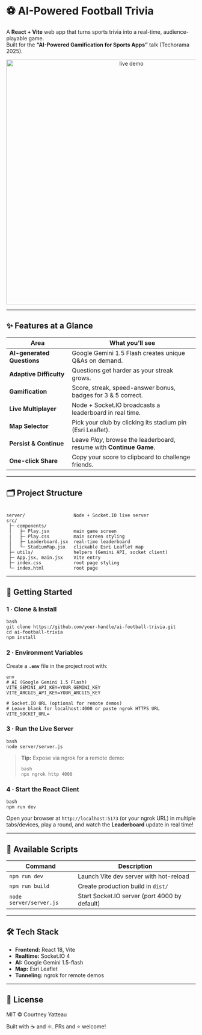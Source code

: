 # ⚽ AI-Powered Football Trivia

A **React + Vite** web app that turns sports trivia into a real-time, audience-playable game.  
Built for the **“AI-Powered Gamification for Sports Apps”** talk (Techorama 2025).

<div align="center">
  <img alt="live demo" src="docs/demo.gif" width="650">
</div>

---

## ✨ Features at a Glance

| Area                   | What you’ll see                                                     |
|------------------------|---------------------------------------------------------------------|
| **AI-generated Questions** | Google Gemini 1.5 Flash creates unique Q&As on demand.         |
| **Adaptive Difficulty**    | Questions get harder as your streak grows.                      |
| **Gamification**           | Score, streak, speed-answer bonus, badges for 3 & 5 correct.     |
| **Live Multiplayer**       | Node + Socket.IO broadcasts a leaderboard in real time.         |
| **Map Selector**           | Pick your club by clicking its stadium pin (Esri Leaflet).      |
| **Persist & Continue**     | Leave *Play*, browse the leaderboard, resume with **Continue Game**. |
| **One-click Share**        | Copy your score to clipboard to challenge friends.             |

---

## 🗂 Project Structure

<pre><code>
server/                  Node + Socket.IO live server
src/
 ├─ components/
 │   ├─ Play.jsx         main game screen
 |   ├─ Play.css         main screen styling
 │   ├─ Leaderboard.jsx  real-time leaderboard
 │   └─ StadiumMap.jsx   clickable Esri Leaflet map
 ├─ utils/               helpers (Gemini API, socket client)
 ├─ App.jsx, main.jsx    Vite entry
 ├─ index.css            root page styling
 └─ index.html           root page
</code></pre>

---

## 🚀 Getting Started

### 1 · Clone & Install

<pre><code>bash
git clone https://github.com/your-handle/ai-football-trivia.git
cd ai-football-trivia
npm install
</code></pre>

### 2 · Environment Variables

Create a **<code>.env</code>** file in the project root with:

<pre><code>env
# AI (Google Gemini 1.5 Flash)
VITE_GEMINI_API_KEY=YOUR_GEMINI_KEY
VITE_ARCGIS_API_KEY=YOUR_ARCGIS_KEY

# Socket.IO URL (optional for remote demos)
# Leave blank for localhost:4000 or paste ngrok HTTPS URL
VITE_SOCKET_URL=
</code></pre>

### 3 · Run the Live Server

<pre><code>bash
node server/server.js
</code></pre>

> **Tip:** Expose via ngrok for a remote demo:
> <pre><code>bash
> npx ngrok http 4000
> </code></pre>

### 4 · Start the React Client

<pre><code>bash
npm run dev
</code></pre>

Open your browser at <code>http://localhost:5173</code> (or your ngrok URL) in multiple tabs/devices, play a round, and watch the **Leaderboard** update in real time!

---

## 🔧 Available Scripts

| Command                   | Description                                 |
|---------------------------|---------------------------------------------|
| <code>npm run dev</code>             | Launch Vite dev server with hot-reload      |
| <code>npm run build</code>           | Create production build in <code>dist/</code>          |
| <code>node server/server.js</code>   | Start Socket.IO server (port 4000 by default) |

---

## 🛠 Tech Stack

- **Frontend:** React 18, Vite  
- **Realtime:** Socket.IO 4  
- **AI:** Google Gemini 1.5-flash  
- **Map:** Esri Leaflet
- **Tunneling:** ngrok for remote demos  

---

## 📝 License

MIT © Courtney Yatteau

Built with ☕ and ⚛️.
PRs and ⭐ welcome!